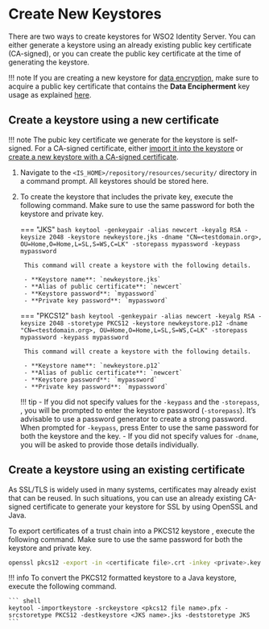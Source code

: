 # Create New Keystores

There are two ways to create keystores for WSO2 Identity Server. You can either generate a keystore using an already existing public key certificate (CA-signed), or you can create the public key certificate at the time of generating the keystore.

!!! note
    If you are creating a new keystore for [data encryption]({{base_path}}/deploy/security/asymmetric-encryption/use-asymmetric-encryption), make sure to acquire a public key certificate that contains the **Data Encipherment** key usage as explained [here]({{base_path}}/deploy/security/asymmetric-encryption/use-asymmetric-encryption/#recommendations-for-setting-up-keystores).

## Create a keystore using a new certificate

!!! note
    The pubic key certificate we generate for the keystore is self-signed. For a CA-signed certificate, either [import it into the keystore](#add-ca-signed-certificates-to-keystores) or [create a new keystore with a CA-signed certificate](#create-a-keystore-using-an-existing-certificate).

1. Navigate to the `<IS_HOME>/repository/resources/security/` directory in a command prompt. All keystores should be stored here.

2. To create the keystore that includes the private key, execute the following command. Make sure to use the same password for both the keystore and private key.

    === "JKS"
        ``` bash
        keytool -genkeypair -alias newcert -keyalg RSA -keysize 2048 -keystore newkeystore.jks -dname "CN=<testdomain.org>, OU=Home,O=Home,L=SL,S=WS,C=LK" -storepass mypassword -keypass mypassword 
        ```

        This command will create a keystore with the following details.

        - **Keystore name**: `newkeystore.jks`
        - **Alias of public certificate**: `newcert`
        - **Keystore password**: `mypassword`
        - **Private key password**: `mypassword`

    
    === "PKCS12"
        ``` bash
        keytool -genkeypair -alias newcert -keyalg RSA -keysize 2048 -storetype PKCS12 -keystore newkeystore.p12 -dname "CN=<testdomain.org>, OU=Home,O=Home,L=SL,S=WS,C=LK" -storepass mypassword -keypass mypassword 
        ```

        This command will create a keystore with the following details.

        - **Keystore name**: `newkeystore.p12`
        - **Alias of public certificate**: `newcert`
        - **Keystore password**: `mypassword`
        - **Private key password**: `mypassword`

    !!! tip
        - If you did not specify values for the `-keypass` and the `-storepass`, , you will be prompted to enter the keystore password (`-storepass`). It’s advisable to use a password generator to create a strong password. When prompted for `-keypass`, press Enter to use the same password for both the keystore and the key.
        - If you did not specify values for `-dname`, you will be asked to provide those details individually.

## Create a keystore using an existing certificate

As SSL/TLS is widely used in many systems, certificates may already exist that can be reused. In such situations, you can use an already existing CA-signed certificate to generate your keystore for SSL by using OpenSSL and Java.

To export certificates of a trust chain into a PKCS12 keystore , execute the following command. Make sure to use the same password for both the keystore and private key.

``` bash
openssl pkcs12 -export -in <certificate file>.crt -inkey <private>.key -name "<alias>" -certfile <additional certificate file> -out <pfx keystore name>.p12
```

!!! info
    To convert the PKCS12 formatted keystore to a Java keystore, execute the following command.

    ``` shell
    keytool -importkeystore -srckeystore <pkcs12 file name>.pfx -srcstoretype PKCS12 -destkeystore <JKS name>.jks -deststoretype JKS
    ```